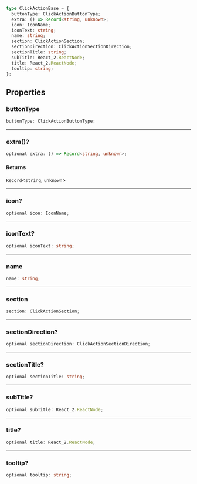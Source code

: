 ```ts
type ClickActionBase = {
  buttonType: ClickActionButtonType;
  extra: () => Record<string, unknown>;
  icon: IconName;
  iconText: string;
  name: string;
  section: ClickActionSection;
  sectionDirection: ClickActionSectionDirection;
  sectionTitle: string;
  subTitle: React_2.ReactNode;
  title: React_2.ReactNode;
  tooltip: string;
};
```

## Properties

### buttonType

```ts
buttonType: ClickActionButtonType;
```

---

### extra()?

```ts
optional extra: () => Record<string, unknown>;
```

#### Returns

`Record`\<`string`, `unknown`\>

---

### icon?

```ts
optional icon: IconName;
```

---

### iconText?

```ts
optional iconText: string;
```

---

### name

```ts
name: string;
```

---

### section

```ts
section: ClickActionSection;
```

---

### sectionDirection?

```ts
optional sectionDirection: ClickActionSectionDirection;
```

---

### sectionTitle?

```ts
optional sectionTitle: string;
```

---

### subTitle?

```ts
optional subTitle: React_2.ReactNode;
```

---

### title?

```ts
optional title: React_2.ReactNode;
```

---

### tooltip?

```ts
optional tooltip: string;
```
